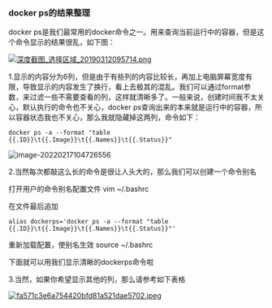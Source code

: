 ### docker ps的结果整理

docker ps是我们最常用的docker命令之一。用来查询当前运行中的容器，但是这个命令显示的结果很乱，如下图：

[![深度截图_选择区域_20190312095714.png](https://liyangweb.com/wp-content/uploads/emlog/201903/eca71552355850.png)](https://liyangweb.com/wp-content/uploads/emlog/201903/eca71552355850.png)



1.显示的内容分为6列，但是由于有些列的内容比较长，再加上电脑屏幕宽度有限，导致显示的内容发生了换行，看上去极其的混乱。我们可以通过format参数，来过滤一些不需要查看的列，这样就清晰多了。一般来说，创建时间我不太关心，默认执行的命令也不关心，docker ps查询出来的本来就是运行中的容器，所以容器状态我也不关心，那么我就隐藏掉这两列，命令如下：

```
docker ps -a --format "table {{.ID}}\t{{.Image}}\t{{.Names}}\t{{.Status}}"
```

![image-20220217104726556](C:\Users\Adnim\AppData\Roaming\Typora\typora-user-images\image-20220217104726556.png)



2.当然每次都敲这么长的命令是很让人头大的，那么我们可以创建一个命令别名

打开用户的命令别名配置文件 vim ~/.bashrc

在文件最后追加 

```
alias dockerps='docker ps -a --format "table {{.ID}}\t{{.Image}}\t{{.Names}}\t{{.Status}}"'
```

重新加载配置，使别名生效 source ~/.bashrc

下面就可以用我们显示清晰的dockerps命令啦



3.当然，如果你希望显示其他的列，那么请参考如下表格

[![fa571c3e6a754420bfd81a521dae5702.jpeg](https://liyangweb.com/wp-content/uploads/emlog/201903/8e881552357067.jpeg)](https://liyangweb.com/wp-content/uploads/emlog/201903/8e881552357067.jpeg)